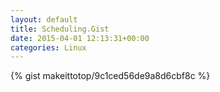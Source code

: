 ```yaml
---
layout: default                                                                                                              
title: Scheduling.Gist                                                                                                                       
date: 2015-04-01 12:13:31+00:00                                                                                                                        
categories: Linux                                                                                                                
---                                                                                                                              
```


{% gist makeittotop/9c1ced56de9a8d6cbf8c %}                                                                                                           

